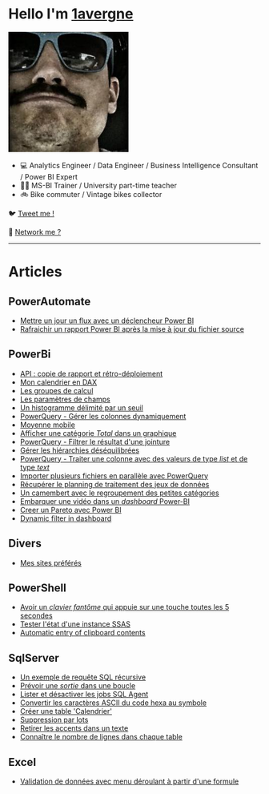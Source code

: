 # Hello I'm [1avergne](https://github.com/1avergne) 

![image](/Images/avatar-1avergne.jpg)

- 💻 Analytics Engineer / Data Engineer / Business Intelligence Consultant / Power BI Expert
- 👨‍🏫 MS-BI Trainer / University part-time teacher 
- 🚲 Bike commuter / Vintage bikes collector 

🐦 [Tweet me !](https://twitter.com/1avergne)

🤝 [Network me ?](https://www.linkedin.com/in/amaurylavergne/)

---

# Articles

## PowerAutomate
- [Mettre un jour un flux avec un déclencheur Power BI](./Articles/PowerAutomate/20241202-maj-flux-powerbi.html)
- [Rafraichir un rapport Power BI après la mise à jour du fichier source](./Articles/PowerAutomate/20221011-traiter-un-rapport-apres-maj-sharepoint.html)

## PowerBi
- [API : copie de rapport et rétro-déploiement ](./Articles/PowerBi/20241010-api-copie-deploiement-selectif.html)
- [Mon calendrier en DAX](./Articles/PowerBi/20240605-dax-calendar.html)
- [Les groupes de calcul](./Articles/PowerBi/20240425-calculation-group.html)
- [Les paramètres de champs](./Articles/PowerBi/20231228-field-parameters.html)
- [Un histogramme délimité par un seuil](./Articles/PowerBi/20231123-powerbi-histo-seuil.html)
- [PowerQuery - Gérer les colonnes dynamiquement](./Articles/PowerBi/20231121-powerquery-columns.html)
- [Moyenne mobile](./Articles/PowerBi/20230206-moyenne-mobile.html)
- [Afficher une catégorie _Total_ dans un graphique](./Articles/PowerBi/20230206-categorie-total.html)
- [PowerQuery - Filtrer le résultat d'une jointure](./Articles/PowerBi/20230118-PowerQuery-Filtrer-resultat-jointure.html)
- [Gérer les hiérarchies déséquilibrées](./Articles/PowerBi/20230118-hierarchie-desequilibree.html)
- [PowerQuery - Traiter une colonne avec des valeurs de type _list_ et de type _text_](./Articles/PowerBi/20221005-PowerQuery-Colonne-liste-et-texte.html)
- [Importer plusieurs fichiers en parallèle avec PowerQuery](./Articles/PowerBi/20221003-import-plusieurs_fichiers.html)
- [Récupérer le planning de traitement des jeux de données](./Articles/PowerBi/20210915-planning-traitement.html)
- [Un camembert avec le regroupement des petites catégories](./Articles/PowerBi/20210723-camembert-avec-regroupement.html)
- [Embarquer une vidéo dans un _dashboard_ Power-BI](./Articles/PowerBi/20190827-embarquer-une-vidéo-dans-un-dashboard-Power-BI.html)
- [Creer un Pareto avec Power BI](./Articles/PowerBi/20190729-creer-un-pareto.html)
- [Dynamic filter in dashboard](./Articles/PowerBi/20180712-dynamic-filter-in-dashboard.html)

## Divers
- [Mes sites préférés](./Articles/Divers/20230810-mes-sites-preferes.html)

## PowerShell
- [Avoir un _clavier fantôme_ qui appuie sur une touche toutes les 5 secondes](./Articles/PowerShell/20221012-clavier-fantome.html)
- [Tester l'état d'une instance SSAS](./Articles/PowerShell/20201003-tester-instance-ssas.html)
- [Automatic entry of clipboard contents](./Articles/PowerShell/20181001-clipboard-automatic-entry.html)

## SqlServer
- [Un exemple de requête SQL récursive](./Articles/SqlServer/20221215-exemple-cte-recursive.html)
- [Prévoir une _sortie_ dans une boucle](./Articles/SqlServer/20210823-boucle-condition-sortie.html)
- [Lister et désactiver les jobs SQL Agent](./Articles/SqlServer/20210629-lister-desactiver-jobs-sqlAgent.html)
- [Convertir les caractères ASCII du code hexa au symbole](./Articles/SqlServer/20200624-convertir-code-hexa-sql.html)
- [Créer une table 'Calendrier'](./Articles/SqlServer/20200611-creer-calendrier-sql.html)
- [Suppression par lots](./Articles/SqlServer/20200604-suppression-lot.html)
- [Retirer les accents dans un texte](./Articles/SqlServer/20200319-supprimer-accents.html)
- [Connaître le nombre de lignes dans chaque table](./Articles/SqlServer/20200319-compter-nombre-lignes.html)

## Excel
- [Validation de données avec menu déroulant à partir d'une formule](./Articles/Excel/20211129-Excel-validation-liste-formule.html)
